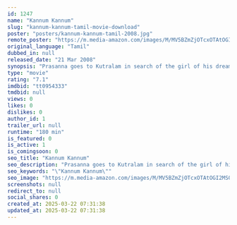 ```yaml
---
id: 1247
name: "Kannum Kannum"
slug: "kannum-kannum-tamil-movie-download"
poster: "posters/kannum-kannum-tamil-2008.jpg"
remote_poster: "https://m.media-amazon.com/images/M/MV5BZmZjOTcxOTAtOGI2MS00MDQ4LTgxNTItNzQ5NTU0MDMzNjM4XkEyXkFqcGdeQXVyMjA4OTI5NDQ@._V1_SX300.jpg"
original_language: "Tamil"
dubbed_in: null
released_date: "21 Mar 2008"
synopsis: "Prasanna goes to Kutralam in search of the girl of his dreams, not knowing that he is going to fall in love with his friend's sister."
type: "movie"
rating: "7.1"
imdbid: "tt0954333"
tmdbid: null
views: 0
likes: 0
dislikes: 0
author_id: 1
trailer_url: null
runtime: "180 min"
is_featured: 0
is_active: 1
is_comingsoon: 0
seo_title: "Kannum Kannum"
seo_description: "Prasanna goes to Kutralam in search of the girl of his dreams, not knowing that he is going to fall in love with his friend's sister."
seo_keywords: "\"Kannum Kannum\""
seo_image: "https://m.media-amazon.com/images/M/MV5BZmZjOTcxOTAtOGI2MS00MDQ4LTgxNTItNzQ5NTU0MDMzNjM4XkEyXkFqcGdeQXVyMjA4OTI5NDQ@._V1_SX300.jpg"
screenshots: null
redirect_to: null
social_shares: 0
created_at: 2025-03-22 07:31:38
updated_at: 2025-03-22 07:31:38
---
```


